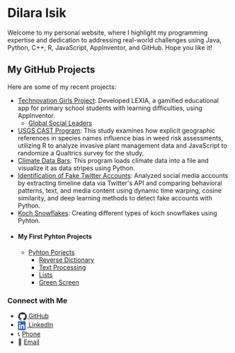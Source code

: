 # Dilara Isik

Welcome to my personal website, where I highlight my programming expertise and dedication to addressing real-world challenges using Java, Python, C++, R, JavaScript, AppInventor, and GitHub. 
Hope you like it!

## My GitHub Projects

Here are some of my recent projects:

- [Technovation Girls Project](https://github.com/di-lo/Technovation_Girls_Project): Developed LEXIA, a gamified educational app for primary school students with learning difficulties, using AppInventor.
  - [Global Social Leaders](https://github.com/di-lo/Global_Social_Leaders)
- [USGS CAST Program](https://github.com/di-lo/USGS-CAST-Program): 
This study examines how explicit geographic references in species names influence bias in weed risk assessments, utilizing R to analyze invasive plant management data and JavaScript to randomize a Qualtrics survey for the study.
- [Climate Data Bars](https://github.com/di-lo/image-data-bars): This program loads climate data into a file and visualize it as data stripes using Python.
- [Identification of Fake Twitter Accounts](https://github.com/di-lo/identification_of_fake_twitter_accounts): 
Analyzed social media accounts by extracting timeline data via Twitter's API and comparing behavioral patterns, text, and media content using dynamic time warping, cosine similarity, and deep learning methods to detect fake accounts with Python. 
- [Koch Snowflakes](https://github.com/di-lo/koch-snowflakes): Creating different types of koch snowflakes using Pyhton.
- #### My First Pyhton Projects
  - [Pyhton Porjects](https://github.com/di-lo/py-portfolio)
    - [Reverse Dictionary](https://github.com/di-lo/reverse_dictionary)
    - [Text Processing](https://github.com/di-lo/text_processing)
    - [Lists](https://github.com/di-lo/lists_project)
    - [Green Screen](https://github.com/di-lo/image)

### Connect with Me

<ul>
  <li>
    <a href="https://github.com/di-lo">
      <img src="images/github-mark.png" alt="GitHub" style="width: 20px; height: 20px; vertical-align: middle;">
    </a>
    <a href="https://github.com/di-lo" title="Visit my GitHub profile">GitHub</a>
  </li>
  <li>
    <a href="https://www.linkedin.com/in/dilara-isik/">
      <img src="images/LI-In-Bug.png" alt="LinkedIn" style="width: 20px; height: 20px; vertical-align: middle;">
    </a>
    <a href="https://www.linkedin.com/in/dilara-isik/" title="Visit my LinkedIn profile">LinkedIn</a>
  </li>
  <li>
    📞 <a href="tel:+16154912792" title="Call Me">Phone</a>
  </li>
  <li>
    📧 <a href="mailto:dilara.isik@vanderbilt.edu" title="Send Me an Email">Email</a>
  </li>
</ul>



